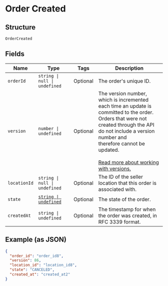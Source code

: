 
# Order Created

## Structure

`OrderCreated`

## Fields

| Name | Type | Tags | Description |
|  --- | --- | --- | --- |
| `orderId` | `string \| null \| undefined` | Optional | The order's unique ID. |
| `version` | `number \| undefined` | Optional | The version number, which is incremented each time an update is committed to the order.<br>Orders that were not created through the API do not include a version number and<br>therefore cannot be updated.<br><br>[Read more about working with versions.](https://developer.squareup.com/docs/orders-api/manage-orders/update-orders) |
| `locationId` | `string \| null \| undefined` | Optional | The ID of the seller location that this order is associated with. |
| `state` | [`string \| undefined`](../../doc/models/order-state.md) | Optional | The state of the order. |
| `createdAt` | `string \| undefined` | Optional | The timestamp for when the order was created, in RFC 3339 format. |

## Example (as JSON)

```json
{
  "order_id": "order_id8",
  "version": 86,
  "location_id": "location_id8",
  "state": "CANCELED",
  "created_at": "created_at2"
}
```

